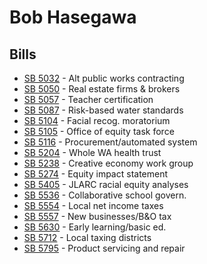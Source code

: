 # Bob Hasegawa
## Bills
* [SB 5032](bill/2021-22/sb/5032/) - Alt public works contracting
* [SB 5050](bill/2021-22/sb/5050/) - Real estate firms & brokers
* [SB 5057](bill/2021-22/sb/5057/) - Teacher certification
* [SB 5087](bill/2021-22/sb/5087/) - Risk-based water standards
* [SB 5104](bill/2021-22/sb/5104/) - Facial recog. moratorium
* [SB 5105](bill/2021-22/sb/5105/) - Office of equity task force
* [SB 5116](bill/2021-22/sb/5116/) - Procurement/automated system
* [SB 5204](bill/2021-22/sb/5204/) - Whole WA health trust
* [SB 5238](bill/2021-22/sb/5238/) - Creative economy work group
* [SB 5274](bill/2021-22/sb/5274/) - Equity impact statement
* [SB 5405](bill/2021-22/sb/5405/) - JLARC racial equity analyses
* [SB 5536](bill/2021-22/sb/5536/) - Collaborative school govern.
* [SB 5554](bill/2021-22/sb/5554/) - Local net income taxes
* [SB 5557](bill/2021-22/sb/5557/) - New businesses/B&O tax
* [SB 5630](bill/2021-22/sb/5630/) - Early learning/basic ed.
* [SB 5712](bill/2021-22/sb/5712/) - Local taxing districts
* [SB 5795](bill/2021-22/sb/5795/) - Product servicing and repair
